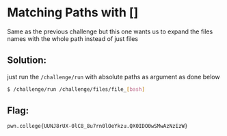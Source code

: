 # Matching Paths with []

Same as the previous challenge but this one wants us to expand the files names with the whole path instead of just files 

## Solution:

just run the `/challenge/run` with absolute paths as argument as done below

```sh
$ /challenge/run /challenge/files/file_[bash]
```

## Flag: 

```
pwn.college{UUNJ8rUX-0lC8_8u7rn0lOeYkzu.QX0IDO0wSMwAzNzEzW}
```


